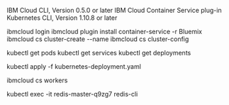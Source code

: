 
IBM Cloud CLI, Version 0.5.0 or later
IBM Cloud Container Service plug-in
Kubernetes CLI, Version 1.10.8 or later

ibmcloud login
ibmcloud plugin install container-service -r Bluemix
ibmcloud cs cluster-create --name <name-of-cluster>
ibmcloud cs cluster-config <name-of-cluster>

kubectl get pods
kubectl get services
kubectl get deployments

kubectl apply -f kubernetes-deployment.yaml

ibmcloud cs workers <name-of-cluster>

kubectl exec -it redis-master-q9zg7 redis-cli